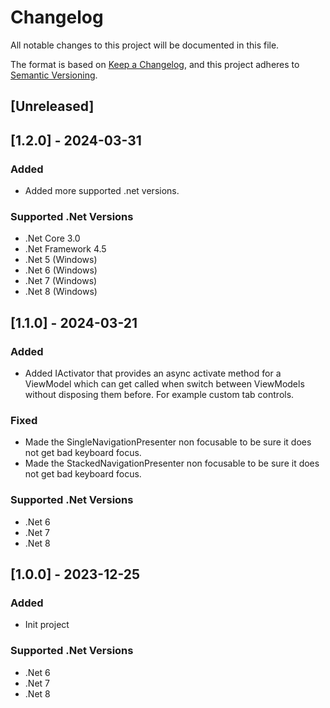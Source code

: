 # Changelog

All notable changes to this project will be documented in this file.

The format is based on [Keep a Changelog](https://keepachangelog.com/en/1.1.0/),
and this project adheres to [Semantic Versioning](https://semver.org/spec/v2.0.0.html).

## [Unreleased]

## [1.2.0] - 2024-03-31
### Added
- Added more supported .net versions.
### Supported .Net Versions
- .Net Core 3.0
- .Net Framework 4.5
- .Net 5 (Windows)
- .Net 6 (Windows)
- .Net 7 (Windows)
- .Net 8 (Windows)

## [1.1.0] - 2024-03-21
### Added
- Added IActivator that provides an async activate method for a ViewModel which can get called when switch between ViewModels without disposing them before. For example custom tab controls.
### Fixed
- Made the SingleNavigationPresenter non focusable to be sure it does not get bad keyboard focus.
- Made the StackedNavigationPresenter non focusable to be sure it does not get bad keyboard focus.
### Supported .Net Versions
- .Net 6
- .Net 7
- .Net 8

## [1.0.0] - 2023-12-25
### Added
- Init project
### Supported .Net Versions
- .Net 6
- .Net 7
- .Net 8
